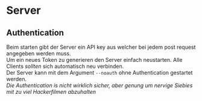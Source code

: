 # Server

## Authentication
Beim starten gibt der Server ein API key aus welcher bei jedem post request angegeben werden muss.<br>
Um ein neues Token zu generieren den Server einfach neustarten. Alle Clients *sollten* sich automatisch neu verbinden.<br>
Der Server kann mit dem Argument `--noauth` ohne Authentication gestartet werden.<br>
*Die Authentication is nicht wirklich sicher, aber genung um nervige Siebies mit zu viel Hackerfilmen abzuhalten*<br>